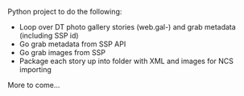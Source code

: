Python project to do the following:

* Loop over DT photo gallery stories (web.gal-) and grab metadata (including SSP id)
* Go grab metadata from SSP API
* Go grab images from SSP
* Package each story up into folder with XML and images for NCS importing

More to come...